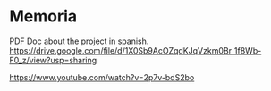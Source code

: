 # Memoria
PDF Doc about the project in spanish.
https://drive.google.com/file/d/1X0Sb9AcOZqdKJqVzkm0Br_1f8Wb-F0_z/view?usp=sharing

https://www.youtube.com/watch?v=2p7v-bdS2bo
